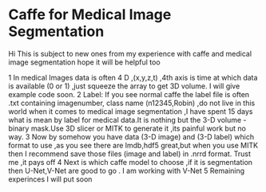 # Caffe for Medical Image Segmentation

Hi This is subject to new ones from my experience with caffe and medical image segmentation hope it will be helpful too

1 In medical Images data is often 4 D ,(x,y,z,t) ,4th axis is time at which data is available (0 or 1) ,just squeeze the array to get 3D volume. I will give example code soon.
2 Label: If you see normal caffe the label file is often .txt containing imagenumber, class name (n12345,Robin) ,do not live in this world when it comes to medical image segmentation ,I have spent 15 days what is mean by label for medical data.It is nothing but the 3-D volume -binary mask.Use 3D slicer or MITK to generate it ,its painful work but no way.
3 Now by somehow you have data (3-D image) and (3-D label) which format to use ,as you see there are lmdb,hdf5 great,but when you use MITK then I recommend save those files (image and label) in .nrrd format. Trust me ,it pays off
4 Next is which caffe model to choose ,if it is segmentation then U-Net,V-Net are good to go . I am working with V-Net
5 Remaining experinces I will put soon 

